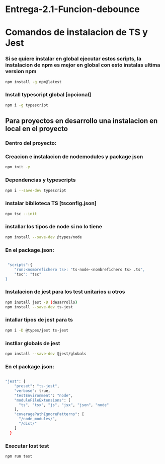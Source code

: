 # Entrega-2.1-Funcion-debounce

# Comandos de instalacion de TS y Jest

### Si se quiere instalar en global ejecutar estos scripts, la instalacion de npm es mejor en global con esto instalas ultima version npm 

```sh
npm install -g npm@latest
```

### Install typescript global [opcional]

```sh
npm i -g typescript
```

## Para proyectos en desarrollo una instalacion en local en el proyecto

### Dentro del proyecto:
### Creacion e instalacion de nodemodules y package json

```sh
npm init -y
```

### Dependencias y typescripts

```sh
npm i --save-dev typescript
```

### instalar biblioteca TS [tsconfig.json]

```sh
npx tsc --init 
```

### installar los tipos de node si no lo tiene

```sh
npm install --save-dev @types/node
```

### En el package.json:

```sh

 "scripts":{
	"run:<nombrefichero ts>: "ts-node-<nombrefichero ts> .ts",
	"tsc": "tsc"
}

```

### Instalacion de jest para los test unitarios u otros

```sh
npm install jest -D (desarrollo)
npm install --save-dev ts-jest
```

### intallar tipos de jest para ts

```sh
npm i -D @types/jest ts-jest  
```

### instllar globals de jest

```sh
npm install --save-dev @jest/globals
```
### En el package.json:

```sh

"jest": {
    "preset": "ts-jest",
    "verbose": true,
    "testEnvironment": "node",
    "moduleFileExtensions": [
      "ts", "tsx", "js", "jsx", "json", "node"
    ],
    "coveragePathIgnorePatterns": [
      "/node_modules/",
      "/dist/"
    ]
  }

```
### Executar lost test 

```sh
npm run test
```
